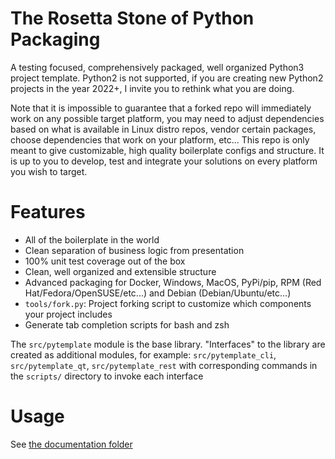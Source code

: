 # The Rosetta Stone of Python Packaging

A testing focused, comprehensively packaged, well organized Python3 project
template.  Python2 is not supported, if you are creating new Python2 projects
in the year 2022+, I invite you to rethink what you are doing.

Note that it is impossible to guarantee that a forked repo will immediately
work on any possible target platform, you may need to adjust dependencies based
on what is available in Linux distro repos, vendor certain packages, choose
dependencies that work on your platform, etc...  This repo is only meant to
give customizable, high quality boilerplate configs and structure.  It is up to
you to develop, test and integrate your solutions on every platform you wish to
target.

# Features
- All of the boilerplate in the world
- Clean separation of business logic from presentation
- 100% unit test coverage out of the box
- Clean, well organized and extensible structure
- Advanced packaging for Docker, Windows, MacOS, PyPi/pip,
  RPM (Red Hat/Fedora/OpenSUSE/etc...) and Debian (Debian/Ubuntu/etc...)
- `tools/fork.py`: Project forking script to customize which components
  your project includes
- Generate tab completion scripts for bash and zsh

The `src/pytemplate` module is the base library.  "Interfaces" to the library
are created as additional modules, for example: `src/pytemplate_cli`,
`src/pytemplate_qt`, `src/pytemplate_rest` with corresponding commands in the
`scripts/` directory to invoke each interface

# Usage
See [the documentation folder](doc/)

